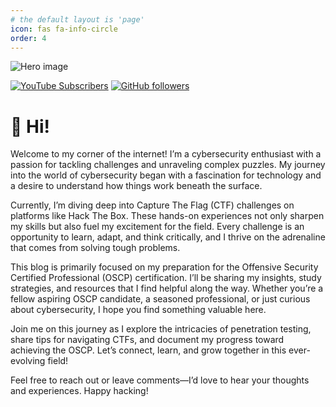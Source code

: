 ```yaml
---
# the default layout is 'page'
icon: fas fa-info-circle
order: 4
---
```


![Hero image](/assets/img/posts/techno-timgithub-profile.webp)

[![YouTube Subscribers](https://img.shields.io/youtube/channel/subscribers/UCpox796LJz_0HqMfYEChAZw?logo=youtube&logoColor=E05D44&style=for-the-badge&label=YouTube)]()
[![GitHub followers](https://img.shields.io/github/followers/hackmode?logo=GitHub&style=for-the-badge)](https://github.com/HackMode/)

# 👋 Hi!
Welcome to my corner of the internet! I’m a cybersecurity enthusiast with a passion for tackling challenges and unraveling complex puzzles. My journey into the world of cybersecurity began with a fascination for technology and a desire to understand how things work beneath the surface.

Currently, I’m diving deep into Capture The Flag (CTF) challenges on platforms like Hack The Box. These hands-on experiences not only sharpen my skills but also fuel my excitement for the field. Every challenge is an opportunity to learn, adapt, and think critically, and I thrive on the adrenaline that comes from solving tough problems.

This blog is primarily focused on my preparation for the Offensive Security Certified Professional (OSCP) certification. I’ll be sharing my insights, study strategies, and resources that I find helpful along the way. Whether you’re a fellow aspiring OSCP candidate, a seasoned professional, or just curious about cybersecurity, I hope you find something valuable here.

Join me on this journey as I explore the intricacies of penetration testing, share tips for navigating CTFs, and document my progress toward achieving the OSCP. Let’s connect, learn, and grow together in this ever-evolving field!

Feel free to reach out or leave comments—I’d love to hear your thoughts and experiences. Happy hacking!